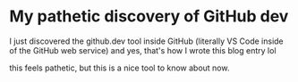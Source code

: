 # My pathetic discovery of GitHub dev

I just discovered the github.dev tool inside GitHub (literally VS Code inside of the GitHub web service) and yes, that's how I wrote this blog entry lol

this feels pathetic, but this is a nice tool to know about now.